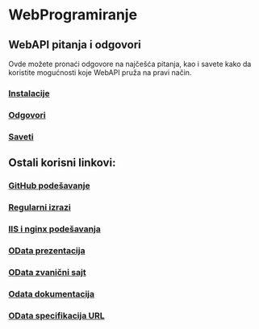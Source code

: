 # WebProgramiranje

## WebAPI pitanja i odgovori

Ovde možete pronaći odgovore na najčešća pitanja, kao i savete kako da koristite mogućnosti koje WebAPI pruža na pravi način.

### [Instalacije](Instalacije.md)
### [Odgovori](Odgovori.md)
### [Saveti](Saveti.md)

## Ostali korisni linkovi:

### [GitHub podešavanje](Dokumenti/GitHub.pdf)
### [Regularni izrazi](Dokumenti/Regularni%20izrazi.pdf)
### [IIS i nginx podešavanja](Dokumenti/IIS%20%2B%20nginx.pdf)
### [OData prezentacija](Dokumenti/OData.pdf)
### [OData zvanični sajt](https://www.odata.org/)
### [Odata dokumentacija](https://www.odata.org/documentation/)
### [OData specifikacija URL](https://docs.oasis-open.org/odata/odata/v4.01/odata-v4.01-part2-url-conventions.pdf)